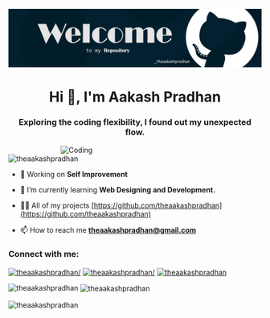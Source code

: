 ![logo](https://github.com/theaakashpradhan/theaakashpradhan/blob/main/d14112d-Cloudsmith-Integrations-Banner-GitHub.jpg)

<h1 align="center">Hi 👋, I'm Aakash Pradhan</h1>
<h3 align="center">Exploring the coding flexibility, I found out my unexpected flow.</h3>

<img align="right" alt="Coding" width="400" src="https://cdn.dribbble.com/users/1162077/screenshots/3848914/programmer.gif)">

<p align="left"> <img src="https://komarev.com/ghpvc/?username=theaakashpradhan&label=Profile%20views&color=0e75b6&style=flat" alt="theaakashpradhan" /> </p>

- 🔭 Working on **Self Improvement**

- 🌱 I’m currently learning **Web Designing and Development.**

- 👨‍💻 All of my projects [https://github.com/theaakashpradhan](https://github.com/theaakashpradhan)

- 📫 How to reach me **theaakashpradhan@gmail.com**

<h3 align="left">Connect with me:</h3>
<p align="left">
<a href="https://linkedin.com/in/theaakashpradhan/" target="blank"><img align="center" src="https://raw.githubusercontent.com/rahuldkjain/github-profile-readme-generator/master/src/images/icons/Social/linked-in-alt.svg" alt="theaakashpradhan/" height="30" width="40" /></a>
<a href="https://instagram.com/theaakashpradhan/" target="blank"><img align="center" src="https://raw.githubusercontent.com/rahuldkjain/github-profile-readme-generator/master/src/images/icons/Social/instagram.svg" alt="theaakashpradhan/" height="30" width="40" /></a>
<a href="https://www.behance.net/theaakashpradhan" target="blank"><img align="center" src="https://raw.githubusercontent.com/rahuldkjain/github-profile-readme-generator/master/src/images/icons/Social/behance.svg" alt="theaakashpradhan" height="30" width="40" /></a>
</p>

<p><img align="left" src="https://github-readme-stats.vercel.app/api/top-langs?username=theaakashpradhan&show_icons=true&locale=en&layout=compact" alt="theaakashpradhan" /></p>

<p>&nbsp;<img align="center" src="https://github-readme-stats.vercel.app/api?username=theaakashpradhan&show_icons=true&locale=en" alt="theaakashpradhan" /></p>

<p><img align="center" src="https://github-readme-streak-stats.herokuapp.com/?user=theaakashpradhan&" alt="theaakashpradhan" /></p>
